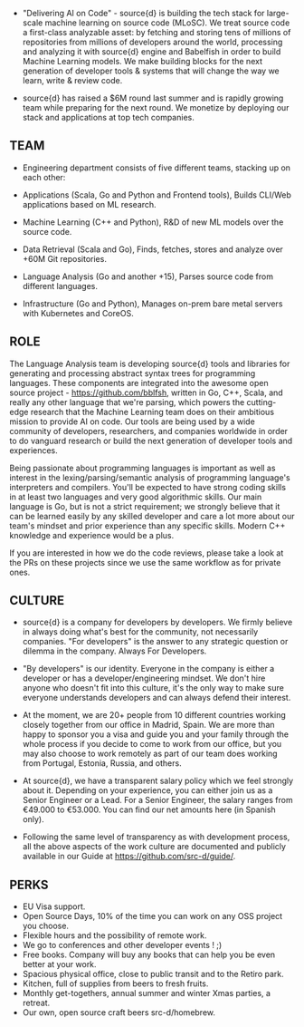 - "Delivering AI on Code" - source{d} is building the tech stack for large-scale machine learning on source code (MLoSC). We treat source code a first-class analyzable asset: by fetching and storing tens of millions of repositories from millions of developers around the world, processing and analyzing it with source{d} engine and Babelfish in order to build Machine Learning models. We make building blocks for the next generation of developer tools & systems that will change the way we learn, write & review code.

- source{d} has raised a $6M round last summer and is rapidly growing team while preparing for the next round. We monetize by deploying our stack and applications at top tech companies. 

## TEAM

- Engineering department consists of five different teams, stacking up on each other:

- Applications (Scala, Go and Python and Frontend tools), Builds CLI/Web applications based on ML research.
- Machine Learning (C++ and Python), R&D of new ML models over the source code.
- Data Retrieval (Scala and Go), Finds, fetches, stores and analyze over  +60M Git repositories.
- Language Analysis (Go and another +15), Parses source code from different languages.
- Infrastructure (Go and Python), Manages on-prem bare metal servers with Kubernetes and CoreOS.


## ROLE

The Language Analysis team is developing source{d} tools and libraries for
generating and processing abstract syntax trees for programming languages. These
components are integrated into the awesome open source project -
https://github.com/bblfsh, written in Go, C++, Scala, and really any other
language that we're parsing, which powers the cutting-edge research that the
Machine Learning team does on their ambitious mission to provide AI on code. Our
tools are being used by a wide community of developers, researchers, and
companies worldwide in order to do vanguard research or build the next
generation of developer tools and experiences.

Being passionate about programming languages is important as well as interest in
the lexing/parsing/semantic analysis of programming language's interpreters and
compilers. You'll be expected to have strong coding skills in at least two
languages and very good algorithmic skills. Our main language is Go, but is not
a strict requirement; we strongly believe that it can be learned easily by any
skilled developer and care a lot more about our team's mindset and prior
experience than any specific skills. Modern C++ knowledge and experience would
be a plus.

If you are interested in how we do the code reviews, please take a look at the
PRs on these projects since we use the same workflow as for private ones.

## CULTURE

- source{d} is a company for developers by developers. We firmly believe in always doing what's best for the community, not necessarily companies. "For developers" is the answer to any strategic question or dilemma in the company. Always For Developers.

- "By developers" is our identity. Everyone in the company is either a developer or has a developer/engineering mindset. We don't hire anyone who doesn't fit into this culture, it's the only way to make sure everyone understands developers and can always defend their interest.

- At the moment, we are 20+ people from 10 different countries working closely together from our office in Madrid, Spain. We are more than happy to sponsor you a visa and guide you and your family through the whole process if you decide to come to work from our office, but you may also choose to work remotely as part of our team does working from Portugal, Estonia, Russia, and others.

- At source{d}, we have a transparent salary policy which we feel strongly about it. Depending on your experience, you can either join us as a Senior Engineer or a Lead. For a Senior Engineer, the salary ranges from €49.000 to €53.000. You can find our net amounts here (in Spanish only).

- Following the same level of transparency as with development process, all the above aspects of the work culture are documented and publicly available in our Guide at https://github.com/src-d/guide/.

## PERKS 

 - EU Visa support.
 - Open Source Days, 10% of the time you can work on any OSS project you choose.
 - Flexible hours and the possibility of remote work.
 - We go to conferences and other developer events ! ;)
 - Free books. Company will buy any books that can help you be even better at your work.
 - Spacious physical office, close to public transit and to the Retiro park.
 - Kitchen, full of supplies from beers to fresh fruits.
 - Monthly get-togethers, annual summer and winter Xmas parties, a retreat.
 - Our own, open source craft beers src-d/homebrew.
